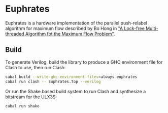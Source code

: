 # Euphrates

Euphrates is a hardware implementation of the parallel push-relabel algorithm
for maximum flow described by Bo Hong in ["A Lock-free Multi-threaded Algorithm
fot the Maximum Flow Problem"](http://people.cs.ksu.edu/~wls77/weston/projects/cis598/hong.pdf).

## Build

To generate Verilog, build the library to produce a GHC environment file for
Clash to use, then run Clash:

```sh
cabal build --write-ghc-environment-files=always euphrates
cabal run clash -- Euphrates.Top --verilog
```

Or run the Shake based build system to run Clash and synthesize a bitstream for
the ULX3S:

```sh
cabal run shake
```
